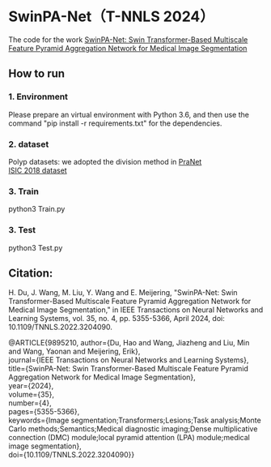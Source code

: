 # SwinPA-Net（T-NNLS 2024）
The code for the work [SwinPA-Net: Swin Transformer-Based Multiscale Feature Pyramid Aggregation Network for Medical Image Segmentation](https://ieeexplore.ieee.org/document/9895210)

## How to run
### 1. Environment
Please prepare an virtual environment with Python 3.6, and then use the command "pip install -r requirements.txt" for the dependencies.

### 2. dataset
Polyp datasets: we adopted the division method in [PraNet](https://github.com/DengPingFan/PraNet)  
[ISIC 2018 dataset](https://challenge.isic-archive.com/data/)

### 3. Train
python3 Train.py

### 3. Test
python3 Test.py

## Citation:
H. Du, J. Wang, M. Liu, Y. Wang and E. Meijering, "SwinPA-Net: Swin Transformer-Based Multiscale Feature Pyramid Aggregation Network for Medical Image Segmentation," in IEEE Transactions on Neural Networks and Learning Systems, vol. 35, no. 4, pp. 5355-5366, April 2024, doi: 10.1109/TNNLS.2022.3204090.  

@ARTICLE{9895210,
  author={Du, Hao and Wang, Jiazheng and Liu, Min and Wang, Yaonan and Meijering, Erik},  
  journal={IEEE Transactions on Neural Networks and Learning Systems},   
  title={SwinPA-Net: Swin Transformer-Based Multiscale Feature Pyramid Aggregation Network for Medical Image Segmentation},   
  year={2024},  
  volume={35},  
  number={4},  
  pages={5355-5366},  
  keywords={Image segmentation;Transformers;Lesions;Task analysis;Monte Carlo methods;Semantics;Medical diagnostic imaging;Dense multiplicative connection (DMC) module;local pyramid attention (LPA) module;medical image segmentation},  
  doi={10.1109/TNNLS.2022.3204090}}
